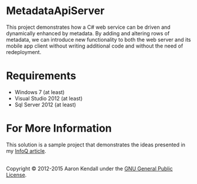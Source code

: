 # MetadataApiServer
This project demonstrates how a C# web service can be driven and dynamically enhanced by metadata.  By adding and altering rows of metadata, we can introduce new functionality to both the web server and its mobile app client without writing additional code and without the need of redeployment.

# Requirements
* Windows 7 (at least)
* Visual Studio 2012 (at least)
* Sql Server 2012 (at least)

# For More Information
This solution is a sample project that demonstrates the ideas presented in my <a target="_blank" href="http://www.infoq.com/articles/mdd-webapi-for-mobile-apps">InfoQ article</a>.

<br/>
Copyright © 2012-2015 Aaron Kendall under the <a target="_blank" href="https://github.com/jaerith/MetadataApiServer/blob/master/LICENSE">GNU General Public License</a>.
